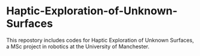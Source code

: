 # Haptic-Exploration-of-Unknown-Surfaces
This repostory includes codes for Haptic Exploration of Unknown Surfaces, a MSc project in robotics at the University of Manchester.
